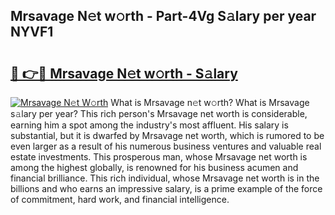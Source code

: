 ## Mrsavage N𝚎t w𝚘rth - Part-4Vg S𝚊lary per year NYVF1

# <h2><a href="http://gc0drp.nevu.top/?p=Mrsavage">🔗 👉🔴 Mrsavage N𝚎t w𝚘rth - S𝚊lary</a></h2>

[![Mrsavage N𝚎t W𝚘rth](https://i.imgur.com/Oavwk0R.jpeg)](http://gc0drp.nevu.top/?p=Mrsavage)
What is Mrsavage n𝚎t w𝚘rth? What is Mrsavage s𝚊lary per year?
This rich person's Mrsavage net worth is considerable, earning him a spot among the industry's most affluent. His salary is substantial, but it is dwarfed by Mrsavage net worth, which is rumored to be even larger as a result of his numerous business ventures and valuable real estate investments. This prosperous man, whose Mrsavage net worth is among the highest globally, is renowned for his business acumen and financial brilliance. This rich individual, whose Mrsavage net worth is in the billions and who earns an impressive salary, is a prime example of the force of commitment, hard work, and financial intelligence.
